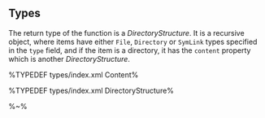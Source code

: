 ## Types

The return type of the function is a _DirectoryStructure_. It is a recursive object, where items have either `File`, `Directory` or `SymLink` types specified in the `type` field, and if the item is a directory, it has the `content` property which is another _DirectoryStructure_.

%TYPEDEF types/index.xml Content%

%TYPEDEF types/index.xml DirectoryStructure%

%~%